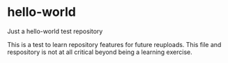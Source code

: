 # hello-world
Just a hello-world test repository

This is a test to learn repository features for future reuploads.
This file and respository is not at all critical beyond being a learning exercise.
